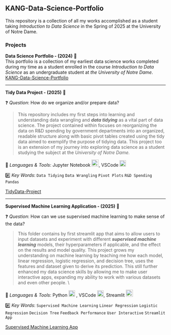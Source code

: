 ## KANG-Data-Science-Portfolio

This repository is a collection of all my works accomplished as a student taking <em>Introduction to Data Science</em> in the Spring of 2025 at the University of Notre Dame.

### Projects
**Data Science Portfolio - (2024)** 🌷  
This portfolio is a collection of my earliest data science works completed during my time as a student enrolled in the course <em>Introduction to Data Science</em> as an undergraduate student at <em>the University of Notre Dame</em>.  
[KANG-Data-Science-Portfolio](https://github.com/kangjdh/KANG-Data-Science-Portfolio)
<br>

---

**Tidy Data Project - (2025)** 🌻 

❓ _Question_: How do we organize and/or prepare data?

> This repository includes my first steps into learning and understanding data wrangling and ***data tidying*** as a vital part of data science. The project contained within focuses on reorganizing the data on R&D spending by government departments into an organized, readable structure along with basic pivot tables created using the tidy data aimed to exemplify the purpose of tidying data. This project too is an extension of my journey into exploring data science as a student studying the subject at the <em> University of Notre Dame.</em> <br>

📗 _Languages & Tools_: Jupyter Notebook <image src="https://pydata.org/wp-content/uploads/2016/07/jupyter-logo-300.png" alt="image" width="22"/>, VSCode <image src="https://upload.wikimedia.org/wikipedia/commons/thumb/9/9a/Visual_Studio_Code_1.35_icon.svg/2048px-Visual_Studio_Code_1.35_icon.svg.png" alt="image" width="20">

#️⃣ _Key Words_: `Data Tidying` `Data Wrangling` `Pivot Plots` `R&D Spending` `Pandas`

[TidyData-Project](https://github.com/kangjdh/KANG-Data-Science-Portfolio/tree/main/Tidy_Data-Project)

---

**Supervised Machine Learning Application - (2025)** 🌹

❓ _Question_: How can we use supervised machine learning to make sense of the data?

> This folder contains by first streamlit app that aims to allow users to input datasets and experiment with different ___supervised machine learning___ models, their hyperparameters if applicable, and the effect on the results and model quality. This project grows my understanding on machine learning by teaching me how each model, linear regression, logistic regression, and decision tree, uses the features and dataset given to derive its prediction. This still further enhanced my data science skills by allowing me to make user interactive apps, expanding my ability to work with various datasets and even other people. \

📗 _Languages & Tools_: Python <image src="https://github.com/user-attachments/assets/d332cdc3-f10c-4e89-8f68-9ac60d85d7bc" alt='image' width='20'>
, VSCode <image src="https://upload.wikimedia.org/wikipedia/commons/thumb/9/9a/Visual_Studio_Code_1.35_icon.svg/2048px-Visual_Studio_Code_1.35_icon.svg.png" alt="image" width="20">, Streamlit <image src='https://encrypted-tbn0.gstatic.com/images?q=tbn:ANd9GcTGDKmSgL7UJ6sstMUQTtjI2iDN7ClN2jRZ5Q&s' alt='image' height='22'>

#️⃣ _Key Words_: `Supervised Machine Learning` `Linear Regression` `Logistic Regression` `Decision Tree` `Feedback Performance` `User Interactive` `Streamlit App`

[Supervised Machine Learning App](https://github.com/kangjdh/KANG-Data-Science-Portfolio/tree/main/MLStreamlitApp)

